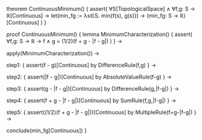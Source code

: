 theorem ContinuousMinimum() {
  assert(
    ∀S[TopologicalSpace] ∧ ∀f,g: S → ℝ[Continuous] →
    let(min_fg := λs∈S. min{f(s), g(s)}) →
    (min_fg: S → ℝ)[Continuous]
  )
}

proof ContinuousMinimum() {
  lemma MinimumCharacterization() {
    assert(
      ∀f,g: S → ℝ →
      f ∧ g = (1/2)(f + g - |f - g|)
    )
  } →
  
  apply(MinimumCharacterization()) →
  
  step1: {
    assert(f - g)[Continuous] by DifferenceRule(f,g)
  } →
  
  step2: {
    assert(|f - g|)[Continuous] by AbsoluteValueRule(f-g)
  } →
  
  step3: {
    assert(g - |f - g|)[Continuous] by DifferenceRule(g,|f-g|)
  } →
  
  step4: {
    assert(f + g - |f - g|)[Continuous] by SumRule(f,g,|f-g|)
  } →
  
  step5: {
    assert((1/2)(f + g - |f - g|))[Continuous] by MultipleRule(f+g-|f-g|)
  } →
  
  conclude(min_fg[Continuous])
}